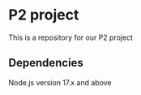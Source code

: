 # P2 project
This is a repository for our P2 project

## Dependencies
Node.js version 17.x and above
